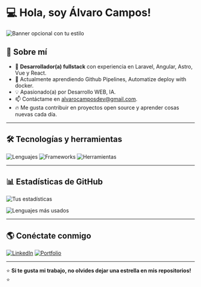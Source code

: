 # 💻 Hola, soy Álvaro Campos!

![Banner opcional con tu estilo](https://cdn.discordapp.com/attachments/886607607115161640/1337911712854048868/Black_Elegant_Minimalist_Profile_LinkedIn_Banner.png?ex=67a92ae1&is=67a7d961&hm=454ebfa39ea9cece373414b6aadee4a08fb1bf9e2fa81320d0275cda6556c995&)

## 🚀 Sobre mí

- 🎯 **Desarrollador(a) fullstack** con experiencia en Laravel, Angular, Astro, Vue y React.
- 🌱 Actualmente aprendiendo Github Pipelines, Automatize deploy with docker.
- 💡 Apasionado(a) por Desarrollo WEB, IA.
- 📫 Contáctame en alvarocamposdev@gmail.com.
- 🔥 Me gusta contribuir en proyectos open source y aprender cosas nuevas cada día.

---

## 🛠 Tecnologías y herramientas

![Lenguajes](https://skillicons.dev/icons?i=js,ts,python,html,css)
![Frameworks](https://skillicons.dev/icons?i=react,vue,astro,angular,laravel)
![Herramientas](https://skillicons.dev/icons?i=git,github,docker,linux)

---

## 📊 Estadísticas de GitHub

![Tus estadísticas](https://github-readme-stats.vercel.app/api?username=alvarocampossanchez14&show_icons=true&theme=dark)

![Lenguajes más usados](https://github-readme-stats.vercel.app/api/top-langs/?username=alvarocampossanchez14&layout=compact&theme=dark)

---

## 🌎 Conéctate conmigo

[![LinkedIn](https://img.shields.io/badge/LinkedIn-%230077B5.svg?style=for-the-badge&logo=linkedin&logoColor=white)](https://www.linkedin.com/in/alvaro-campos-sanchez-4aabb6288/)
[![Portfolio](https://img.shields.io/badge/Portfolio-%23000000.svg?style=for-the-badge&logo=firefox&logoColor=white)](https://alvarocampos.dev)

---

⭐ **Si te gusta mi trabajo, no olvides dejar una estrella en mis repositorios!** ⭐
